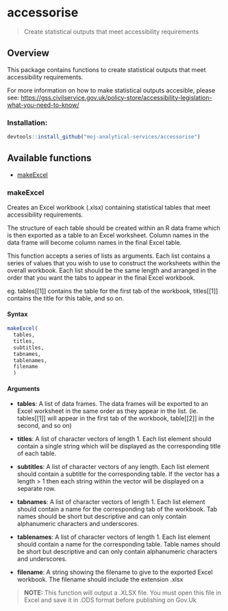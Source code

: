 # accessorise

> Create statistical outputs that meet accessibility requirements

## Overview

This package contains functions to create statistical outputs that meet accessibility requirements.

For more information on how to make statistical outputs accesible, please see: https://gss.civilservice.gov.uk/policy-store/accessibility-legislation-what-you-need-to-know/

### Installation:

```r
devtools::install_github("moj-analytical-services/accessorise")
```

## Available functions

- [makeExcel](#makeExcel)

### makeExcel

Creates an Excel workbook (.xlsx) containing statistical tables that meet accessibility requirements.

The structure of each table should be created within an R data frame which is then exported as a table to an Excel worksheet. Column names in the data frame will become column names in the final Excel table.

This function accepts a series of lists as arguments. Each list contains a series of values that you wish to use to construct the worksheets within the overall workbook. Each list should be the same length and arranged in the order that you want the tabs to appear in the final Excel workbook.

eg. tables[[1]] contains the table for the first tab of the workbook, titles[[1]] contains the title for this table, and so on.

#### Syntax

```r
makeExcel(
  tables,
  titles,
  subtitles,
  tabnames,
  tablenames,
  filename
  )
```

#### Arguments

- **tables**: A list of data frames. The data frames will be exported to an Excel worksheet in the same order as they appear in the list. (ie. tables[[1]] will appear in the first tab of the workbook, table[[2]] in the second, and so on)

- **titles**: A list of character vectors of length 1. Each list element should contain a single string which will be displayed as the corresponding title of each table.

- **subtitles**: A list of character vectors of any length. Each list element should contain a subtitle for the corresponding table. If the vector has a length > 1 then each string within the vector will be displayed on a separate row.

- **tabnames**: A list of character vectors of length 1. Each list element should contain a name for the corresponding tab of the workbook. Tab names should be short but descriptive and can only contain alphanumeric characters and underscores.

- **tablenames**: A list of character vectors of length 1. Each list element should contain a name for the corresponding table. Table names should be short but descriptive and can only contain alphanumeric characters and underscores.

- **filename**: A string showing the filename to give to the exported Excel workbook. The filename should include the extension .xlsx


> **NOTE:** This function will output a .XLSX file. You must open this file in Excel and save it in .ODS format before publishing on Gov.Uk

